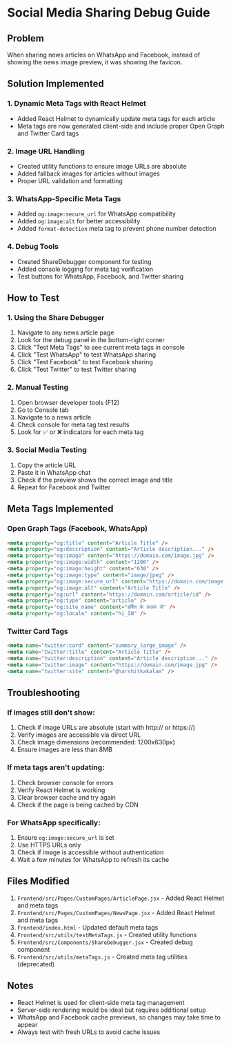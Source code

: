 # Social Media Sharing Debug Guide

## Problem
When sharing news articles on WhatsApp and Facebook, instead of showing the news image preview, it was showing the favicon.

## Solution Implemented

### 1. Dynamic Meta Tags with React Helmet
- Added React Helmet to dynamically update meta tags for each article
- Meta tags are now generated client-side and include proper Open Graph and Twitter Card tags

### 2. Image URL Handling
- Created utility functions to ensure image URLs are absolute
- Added fallback images for articles without images
- Proper URL validation and formatting

### 3. WhatsApp-Specific Meta Tags
- Added `og:image:secure_url` for WhatsApp compatibility
- Added `og:image:alt` for better accessibility
- Added `format-detection` meta tag to prevent phone number detection

### 4. Debug Tools
- Created ShareDebugger component for testing
- Added console logging for meta tag verification
- Test buttons for WhatsApp, Facebook, and Twitter sharing

## How to Test

### 1. Using the Share Debugger
1. Navigate to any news article page
2. Look for the debug panel in the bottom-right corner
3. Click "Test Meta Tags" to see current meta tags in console
4. Click "Test WhatsApp" to test WhatsApp sharing
5. Click "Test Facebook" to test Facebook sharing
6. Click "Test Twitter" to test Twitter sharing

### 2. Manual Testing
1. Open browser developer tools (F12)
2. Go to Console tab
3. Navigate to a news article
4. Check console for meta tag test results
5. Look for ✅ or ❌ indicators for each meta tag

### 3. Social Media Testing
1. Copy the article URL
2. Paste it in WhatsApp chat
3. Check if the preview shows the correct image and title
4. Repeat for Facebook and Twitter

## Meta Tags Implemented

### Open Graph Tags (Facebook, WhatsApp)
```html
<meta property="og:title" content="Article Title" />
<meta property="og:description" content="Article description..." />
<meta property="og:image" content="https://domain.com/image.jpg" />
<meta property="og:image:width" content="1200" />
<meta property="og:image:height" content="630" />
<meta property="og:image:type" content="image/jpeg" />
<meta property="og:image:secure_url" content="https://domain.com/image.jpg" />
<meta property="og:image:alt" content="Article Title" />
<meta property="og:url" content="https://domain.com/article/id" />
<meta property="og:type" content="article" />
<meta property="og:site_name" content="हर्षित के कलम से" />
<meta property="og:locale" content="hi_IN" />
```

### Twitter Card Tags
```html
<meta name="twitter:card" content="summary_large_image" />
<meta name="twitter:title" content="Article Title" />
<meta name="twitter:description" content="Article description..." />
<meta name="twitter:image" content="https://domain.com/image.jpg" />
<meta name="twitter:site" content="@harshitkakalam" />
```

## Troubleshooting

### If images still don't show:
1. Check if image URLs are absolute (start with http:// or https://)
2. Verify images are accessible via direct URL
3. Check image dimensions (recommended: 1200x630px)
4. Ensure images are less than 8MB

### If meta tags aren't updating:
1. Check browser console for errors
2. Verify React Helmet is working
3. Clear browser cache and try again
4. Check if the page is being cached by CDN

### For WhatsApp specifically:
1. Ensure `og:image:secure_url` is set
2. Use HTTPS URLs only
3. Check if image is accessible without authentication
4. Wait a few minutes for WhatsApp to refresh its cache

## Files Modified

1. `Frontend/src/Pages/CustomPages/ArticlePage.jsx` - Added React Helmet and meta tags
2. `Frontend/src/Pages/CustomPages/NewsPage.jsx` - Added React Helmet and meta tags
3. `Frontend/index.html` - Updated default meta tags
4. `Frontend/src/utils/testMetaTags.js` - Created utility functions
5. `Frontend/src/Components/ShareDebugger.jsx` - Created debug component
6. `Frontend/src/utils/metaTags.js` - Created meta tag utilities (deprecated)

## Notes

- React Helmet is used for client-side meta tag management
- Server-side rendering would be ideal but requires additional setup
- WhatsApp and Facebook cache previews, so changes may take time to appear
- Always test with fresh URLs to avoid cache issues 